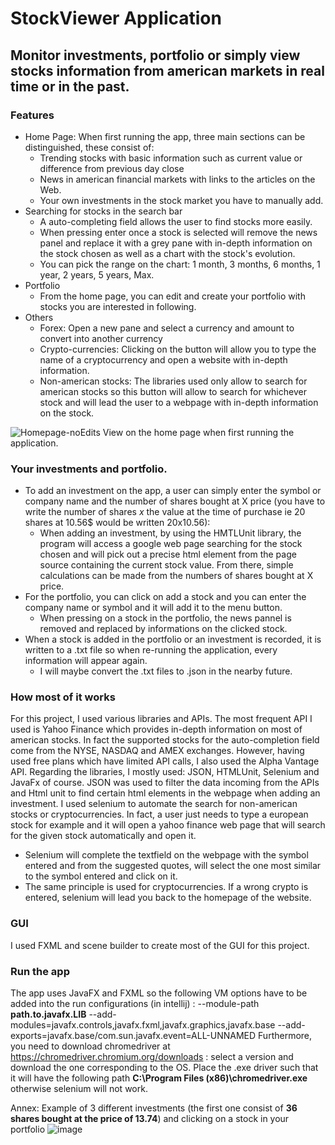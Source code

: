 # StockViewer Application
## Monitor investments, portfolio or simply view stocks information from american markets in real time or in the past.

### Features
- Home Page:
  When first running the app, three main sections can be distinguished, these consist of:
  - Trending stocks with basic information such as current value or difference from previous day close 
  - News in american financial markets with links to the articles on the Web.
  - Your own investments in the stock market you have to manually add.
- Searching for stocks in the search bar
  - A auto-completing field allows the user to find stocks more easily.
  - When pressing enter once a stock is selected will remove the news panel and replace it with a grey pane with in-depth information on the stock chosen as well as a chart with the stock's evolution.
  - You can pick the range on the chart: 1 month, 3 months, 6 months, 1 year, 2 years, 5 years, Max.
- Portfolio
  - From the home page, you can edit and create your portfolio with stocks you are interested in following.
- Others
  - Forex: Open a new pane and select a currency and amount to convert into another currency
  - Crypto-currencies: Clicking on the button will allow you to type the name of a cryptocurrency and open a website with in-depth information.
  - Non-american stocks: The libraries used only allow to search for american stocks so this button will allow to search for whichever stock and will lead the user to a webpage with in-depth information on the stock.

![Homepage-noEdits](https://user-images.githubusercontent.com/73081373/128522529-f95fd6ea-5252-4824-8717-e3d66cf7d0c4.png) View on the home page when first running the application.



### Your investments and portfolio.
- To add an investment on the app, a user can simply enter the symbol or company name and the number of shares bought at X price (you have to write the number of shares *x* the value at the time of purchase ie 20 shares at 10.56$ would be written 20x10.56):
  - When adding an investment, by using the HMTLUnit library, the program will access a google web page searching for the stock chosen and will pick out a precise html element from the page source containing the current stock value. From there, simple calculations can be made from the numbers of shares bought at X price.
- For the portfolio, you can click on add a stock and you can enter the company name or symbol and it will add it to the menu button.
  - When pressing on a stock in the portfolio, the news pannel is removed and replaced by informations on the clicked stock.
- When a stock is added in the portfolio or an investment is recorded, it is written to a .txt file so when re-running the application, every information will appear again.
  - I will maybe convert the .txt files to .json in the nearby future.
 
### How most of it works
For this project, I used various libraries and APIs. The most frequent API I used is Yahoo Finance which provides in-depth information on most of american stocks. In fact the supported stocks for the auto-completion field come from the NYSE, NASDAQ and AMEX exchanges. However, having used free plans which have limited API calls, I also used the Alpha Vantage API. Regarding the libraries, I mostly used: JSON, HTMLUnit, Selenium and JavaFx of course. JSON was used to filter the data incoming from the APIs and Html unit to find certain html elements in the webpage when adding an investment. I used selenium to automate the search for non-american stocks or cryptocurrencies. In fact, a user just needs to type a european stock for example and it will open a yahoo finance web page that will search for the given stock automatically and open it.
  - Selenium will complete the textfield on the webpage with the symbol entered and from the suggested quotes, will select the one most similar to the symbol entered and click on it.
  - The same principle is used for cryptocurrencies. If a wrong crypto is entered, selenium will lead you back to the homepage of the website.

### GUI
I used FXML and scene builder to create most of the GUI for this project.
 
### Run the app
The app uses JavaFX and FXML so the following VM options have to be added into the run configurations (in intellij) : 
--module-path **path.to.javafx.LIB** --add-modules=javafx.controls,javafx.fxml,javafx.graphics,javafx.base --add-exports=javafx.base/com.sun.javafx.event=ALL-UNNAMED
Furthermore, you need to download chromedriver at https://chromedriver.chromium.org/downloads : select a version and download the one corresponding to the OS. 
Place the .exe driver such that it will have the following path __C:\\Program Files (x86)\\chromedriver.exe__ otherwise selenium will not work.

Annex:
Example of 3 different investments (the first one consist of **36 shares bought at the price of 13.74**) and clicking on a stock in your portfolio
![image](https://user-images.githubusercontent.com/73081373/128526372-ff5d7c25-60f2-4808-87c5-894e77a070d7.png)



 
